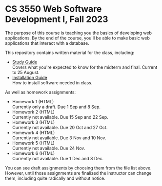 CS 3550 Web Software Development I, Fall 2023
=============================================

The purpose of this course is teaching you the basics of developing
web applications. By the end of the course, you'll be able to make
basic web applications that interact with a database.

This repository contains written material for the class, including:

* [Study Guide](study-guide.md) \
  Covers what you're expected to know for the midterm and final.
  Current to 25 August.
* [Installation Guide](install.md) \
  How to install software needed in class.
  
As well as homework assignments:

* Homework 1 (HTML) \
  Currently only a draft. Due 1 Sep and 8 Sep.
* Homework 2 (HTML) \
  Currently not available. Due 15 Sep and 22 Sep.
* Homework 3 (HTML) \
  Currently not available. Due 20 Oct and 27 Oct.
* Homework 4 (HTML) \
  Currently not available. Due 3 Nov and 10 Nov.
* Homework 5 (HTML) \
  Currently not available. Due 24 Nov.
* Homework 6 (HTML) \
  Currently not available. Due 1 Dec and 8 Dec.

You can see draft assignments by choosing them from the file list
above. However, until those assignments are finalized the instructor
can change them, including quite radically and without notice.
